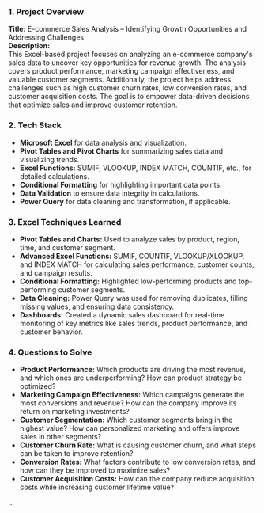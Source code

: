 ### 1. **Project Overview**
   **Title:** E-commerce Sales Analysis – Identifying Growth Opportunities and Addressing Challenges  
   **Description:**  
   This Excel-based project focuses on analyzing an e-commerce company's sales data to uncover key opportunities for revenue growth. The analysis covers product performance, marketing campaign effectiveness, and valuable customer segments. Additionally, the project helps address challenges such as high customer churn rates, low conversion rates, and customer acquisition costs. The goal is to empower data-driven decisions that optimize sales and improve customer retention.

### 2. **Tech Stack**
   - **Microsoft Excel** for data analysis and visualization.
   - **Pivot Tables and Pivot Charts** for summarizing sales data and visualizing trends.
   - **Excel Functions:** SUMIF, VLOOKUP, INDEX MATCH, COUNTIF, etc., for detailed calculations.
   - **Conditional Formatting** for highlighting important data points.
   - **Data Validation** to ensure data integrity in calculations.
   - **Power Query** for data cleaning and transformation, if applicable.

### 3. **Excel Techniques Learned**
   - **Pivot Tables and Charts:** Used to analyze sales by product, region, time, and customer segment.
   - **Advanced Excel Functions:** SUMIF, COUNTIF, VLOOKUP/XLOOKUP, and INDEX MATCH for calculating sales performance, customer counts, and campaign results.
   - **Conditional Formatting:** Highlighted low-performing products and top-performing customer segments.
   - **Data Cleaning:** Power Query was used for removing duplicates, filling missing values, and ensuring data consistency.
   - **Dashboards:** Created a dynamic sales dashboard for real-time monitoring of key metrics like sales trends, product performance, and customer behavior.

### 4. **Questions to Solve**
   - **Product Performance:** Which products are driving the most revenue, and which ones are underperforming? How can product strategy be optimized?
   - **Marketing Campaign Effectiveness:** Which campaigns generate the most conversions and revenue? How can the company improve its return on marketing investments?
   - **Customer Segmentation:** Which customer segments bring in the highest value? How can personalized marketing and offers improve sales in other segments?
   - **Customer Churn Rate:** What is causing customer churn, and what steps can be taken to improve retention?
   - **Conversion Rates:** What factors contribute to low conversion rates, and how can they be improved to maximize sales?
   - **Customer Acquisition Costs:** How can the company reduce acquisition costs while increasing customer lifetime value?

..